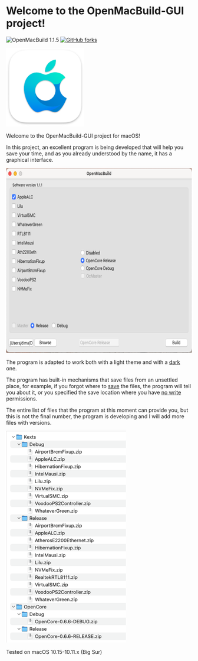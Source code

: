 # Welcome to the OpenMacBuild-GUI project!
![OpenMacBuild 1.1.5](https://img.shields.io/badge/OpenMacBuild-1.1.5-green)
[![GitHub forks](https://img.shields.io/badge/Download-program-yellow)](https://github.com/DmitriyyyyS/OpenMacBuild-GUI/releases/tag/1.1.5)


<img src="https://github.com/DmitriyyyyS/OpenMacBuild-GUI/blob/master/Other/Logo/logo_OpenMacBuild.png" width="212" height="212"/>

Welcome to the OpenMacBuild-GUI project for macOS!
  
In this project, an excellent program is being developed that will help you save your time, and as you already understood by the name, it has a graphical interface.

<img src="https://github.com/DmitriyyyyS/OpenMacBuild-GUI/blob/master/Other/Logo/3.png" width="700" height="500"/>

The program is adapted to work both with a light theme and with a [dark](https://github.com/DmitriyyyyS/OpenMacBuild-GUI/blob/master/Other/Logo/2.png) one.

The program has built-in mechanisms that save files from an unsettled place, for example, if you forgot where to [save](https://github.com/DmitriyyyyS/OpenMacBuild-GUI/blob/master/Other/Logo/4.jpg) the files, the program will tell you about it, or you specified the save location where you have [no write](https://github.com/DmitriyyyyS/OpenMacBuild-GUI/blob/master/Other/Logo/5.jpg) permissions.

The entire list of files that the program at this moment can provide you, but this is not the final number, the program is developing and I will add more files with versions.

<img src="https://github.com/DmitriyyyyS/OpenMacBuild-GUI/blob/master/Other/Logo/6.png" width="325" height="573"/>

Tested on macOS 10.15-10.11.x (Big Sur)

